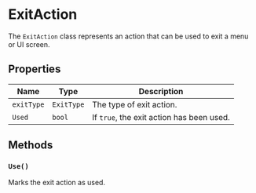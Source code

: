 # ExitAction

The `ExitAction` class represents an action that can be used to exit a menu or UI screen.

## Properties

| Name | Type | Description |
| --- | --- | --- |
| `exitType` | `ExitType` | The type of exit action. |
| `Used` | `bool` | If `true`, the exit action has been used. |

## Methods

### `Use()`

Marks the exit action as used.
